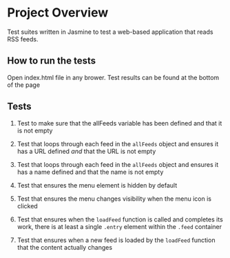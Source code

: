 # Project Overview

Test suites written in Jasmine to test a web-based application that reads RSS feeds.


## How to run the tests

Open index.html file in any brower. Test results can be found at the bottom of the page


## Tests
1. Test to make sure that the allFeeds variable has been defined and that it is not empty

2. Test that loops through each feed in the `allFeeds` object and ensures it has a URL defined _and_ that the URL is not empty

3. Test that loops through each feed in the `allFeeds` object and ensures it has a name defined and that the name is not empty

4. Test that ensures the menu element is hidden by default

5. Test that ensures the menu changes visibility when the menu icon is clicked

6. Test that ensures when the `loadFeed` function is called and completes its work, there is at least a single `.entry` element within the `.feed` container

 7. Test that ensures when a new feed is loaded by the `loadFeed` function that the content actually changes
